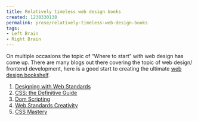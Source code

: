 ```yaml
---
title: Relatively timeless web design books
created: 1238330138
permalink: prose/relatively-timeless-web-design-books
tags:
- Left Brain
- Right Brain
---
```


On multiple occasions the topic of “Where to start” with web design has come up. There are many blogs out there covering the topic of web design/ frontend development, here is a good start to creating the ultimate [web design bookshelf](http://astore.amazon.com/ryan0d-20).
<!--base32-c9t6arbb-base32-->

1. [Designing with Web Standards](https://www.amazon.com/dp/0321385551?tag=ryan0d-20&amp;camp=0&amp;creative=0&amp;linkCode=as4&amp;creativeASIN=0321385551&amp;adid=1X1226D8VXGT9WAHH9WA&amp;)
2. [CSS: the Definitive Guide](https://www.amazon.com/dp/0596527330?tag=ryan0d-20&amp;camp=0&amp;creative=0&amp;linkCode=as4&amp;creativeASIN=0596527330&amp;adid=0V257Y039HV6E5ADK5Z3&amp;)
3. [Dom Scripting](https://www.amazon.com/dp/1590595335?tag=ryan0d-20&amp;camp=0&amp;creative=0&amp;linkCode=as4&amp;creativeASIN=1590595335&amp;adid=02WK2AF0KPB0BBB9CVCT&amp;)
4. [Web Standards Creativity](https://www.amazon.com/dp/1590598032?tag=ryan0d-20&amp;camp=0&amp;creative=0&amp;linkCode=as4&amp;creativeASIN=1590598032&amp;adid=0J424WF4RYT0B7YE3BP0&amp;)
5. [CSS Mastery](https://www.amazon.com/dp/1590596145?tag=ryan0d-20&amp;camp=0&amp;creative=0&amp;linkCode=as4&amp;creativeASIN=1590596145&amp;adid=1CJK6QE3V4Q8ASB530YE&amp;)